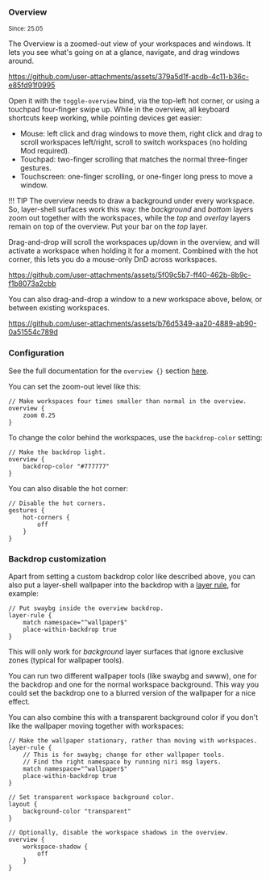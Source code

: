 ### Overview

<sup>Since: 25.05</sup>

The Overview is a zoomed-out view of your workspaces and windows.
It lets you see what's going on at a glance, navigate, and drag windows around.

https://github.com/user-attachments/assets/379a5d1f-acdb-4c11-b36c-e85fd91f0995

Open it with the `toggle-overview` bind, via the top-left hot corner, or using a touchpad four-finger swipe up.
While in the overview, all keyboard shortcuts keep working, while pointing devices get easier:

- Mouse: left click and drag windows to move them, right click and drag to scroll workspaces left/right, scroll to switch workspaces (no holding Mod required).
- Touchpad: two-finger scrolling that matches the normal three-finger gestures.
- Touchscreen: one-finger scrolling, or one-finger long press to move a window.

!!! TIP
    The overview needs to draw a background under every workspace.
    So, layer-shell surfaces work this way: the *background* and *bottom* layers zoom out together with the workspaces, while the *top* and *overlay* layers remain on top of the overview.
    Put your bar on the *top* layer.

Drag-and-drop will scroll the workspaces up/down in the overview, and will activate a workspace when holding it for a moment.
Combined with the hot corner, this lets you do a mouse-only DnD across workspaces.

https://github.com/user-attachments/assets/5f09c5b7-ff40-462b-8b9c-f1b8073a2cbb

You can also drag-and-drop a window to a new workspace above, below, or between existing workspaces.

https://github.com/user-attachments/assets/b76d5349-aa20-4889-ab90-0a51554c789d

### Configuration

See the full documentation for the `overview {}` section [here](./Configuration-Miscellaneous.md#overview).

You can set the zoom-out level like this:

```kdl
// Make workspaces four times smaller than normal in the overview.
overview {
    zoom 0.25
}
```

To change the color behind the workspaces, use the `backdrop-color` setting:

```kdl
// Make the backdrop light.
overview {
    backdrop-color "#777777"
}
```

You can also disable the hot corner:

```kdl
// Disable the hot corners.
gestures {
    hot-corners {
        off
    }
}
```

### Backdrop customization

Apart from setting a custom backdrop color like described above, you can also put a layer-shell wallpaper into the backdrop with a [layer rule](./Configuration-Layer-Rules.md#place-within-backdrop), for example:

```kdl
// Put swaybg inside the overview backdrop.
layer-rule {
    match namespace="^wallpaper$"
    place-within-backdrop true
}
```

This will only work for *background* layer surfaces that ignore exclusive zones (typical for wallpaper tools).

You can run two different wallpaper tools (like swaybg and swww), one for the backdrop and one for the normal workspace background.
This way you could set the backdrop one to a blurred version of the wallpaper for a nice effect.

You can also combine this with a transparent background color if you don't like the wallpaper moving together with workspaces:

```kdl
// Make the wallpaper stationary, rather than moving with workspaces.
layer-rule {
    // This is for swaybg; change for other wallpaper tools.
    // Find the right namespace by running niri msg layers.
    match namespace="^wallpaper$"
    place-within-backdrop true
}

// Set transparent workspace background color.
layout {
    background-color "transparent"
}

// Optionally, disable the workspace shadows in the overview.
overview {
    workspace-shadow {
        off
    }
}
```

